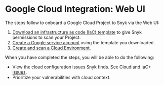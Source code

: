 # Google Cloud Integration: Web UI

The steps follow to onboard a Google Cloud Project to Snyk via the Web UI:

1. [Download an infrastructure as code (IaC) template](step-1-download-service-account-iac-template-web-ui.md) to give Snyk permissions to scan your Project.
2. [Create a Google service account](step-2-create-the-google-service-account-web-ui.md) using the template you downloaded.
3. [Create and scan a Cloud Environment.](step-3-create-and-scan-a-cloud-environment-for-google-web-ui.md)

When you have completed the steps, you wlll be able to do the following:

* View the cloud configuration issues Snyk finds. See [Cloud and IaC+ issues](../../../../scan-using-snyk/scan-infrastructure/introduction-to-iac+/cloud-and-integrated-iac-issues/).
* Prioritize your vulnerabilities with cloud context.
